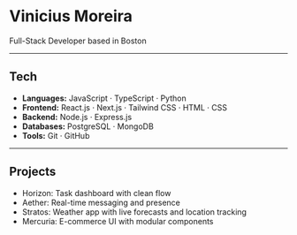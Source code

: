 # Vinicius Moreira

Full-Stack Developer based in Boston

---

## Tech

- **Languages:** JavaScript · TypeScript · Python  
- **Frontend:** React.js · Next.js · Tailwind CSS · HTML · CSS  
- **Backend:** Node.js · Express.js  
- **Databases:** PostgreSQL · MongoDB  
- **Tools:** Git · GitHub  

---

## Projects

- Horizon: Task dashboard with clean flow  
- Aether: Real-time messaging and presence  
- Stratos: Weather app with live forecasts and location tracking  
- Mercuria: E-commerce UI with modular components
